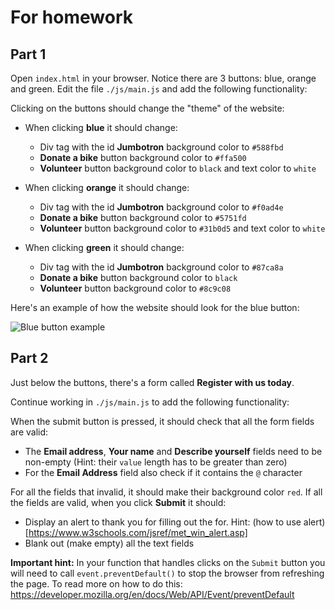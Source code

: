 # For homework

## Part 1

Open `index.html` in your browser. Notice there are 3 buttons: blue, orange and green.
Edit the file `./js/main.js` and add the following functionality:

Clicking on the buttons should change the "theme" of the website:

- When clicking **blue** it should change:

  - Div tag with the id **Jumbotron** background color to `#588fbd`
  - **Donate a bike** button background color to `#ffa500`
  - **Volunteer** button background color to `black` and text color to `white`

- When clicking **orange** it should change:

  - Div tag with the id **Jumbotron** background color to `#f0ad4e`
  - **Donate a bike** button background color to `#5751fd`
  - **Volunteer** button background color to `#31b0d5` and text color to `white`

- When clicking **green** it should change:
  - Div tag with the id **Jumbotron** background color to `#87ca8a`
  - **Donate a bike** button background color to `black`
  - **Volunteer** button background color to `#8c9c08`

Here's an example of how the website should look for the blue button:

![Blue button example](images/blue_clicked.png)

## Part 2

Just below the buttons, there's a form called **Register with us today**.

Continue working in `./js/main.js` to add the following functionality:

When the submit button is pressed, it should check that all the form fields are valid:

- The **Email address**, **Your name** and **Describe yourself** fields need to be non-empty (Hint: their `value` length has to be greater than zero)
- For the **Email Address** field also check if it contains the `@` character

For all the fields that invalid, it should make their background color `red`.
If all the fields are valid, when you click **Submit** it should:

- Display an alert to thank you for filling out the for.
  Hint: (how to use alert)[https://www.w3schools.com/jsref/met_win_alert.asp]
- Blank out (make empty) all the text fields

**Important hint:** In your function that handles clicks on the `Submit` button you will need to call `event.preventDefault()` to stop the browser from refreshing the page. To read more on how to do this: https://developer.mozilla.org/en/docs/Web/API/Event/preventDefault
